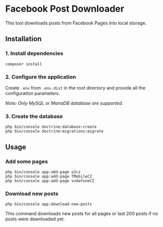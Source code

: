 # Facebook Post Downloader
This tool downloads posts from Facebook Pages into local storage.

## Installation
### 1. Install dependencies
```
composer install
```

### 2. Configure the application
Create `.env` from `.env.dist` in the root directory and provide all the configuration parameters.

*Note: Only MySQL or MariaDB database are supported.*

### 3. Create the database
```
php bin/console doctrine:database:create
php bin/console doctrine:migrations:migrate
``` 

## Usage
### Add some pages
```
php bin/console app:add-page o2cz
php bin/console app:add-page TMobileCZ
php bin/console app:add-page vodafoneCZ
```

### Download new posts
```
php bin/console app:download-new-posts
```

This command downloads new posts for all pages or last 200 posts if no posts were downloaded yet.
